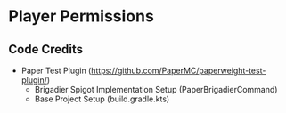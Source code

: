 # Player Permissions

## Code Credits

- Paper Test Plugin (https://github.com/PaperMC/paperweight-test-plugin/)
    - Brigadier Spigot Implementation Setup (PaperBrigadierCommand)
    - Base Project Setup (build.gradle.kts)